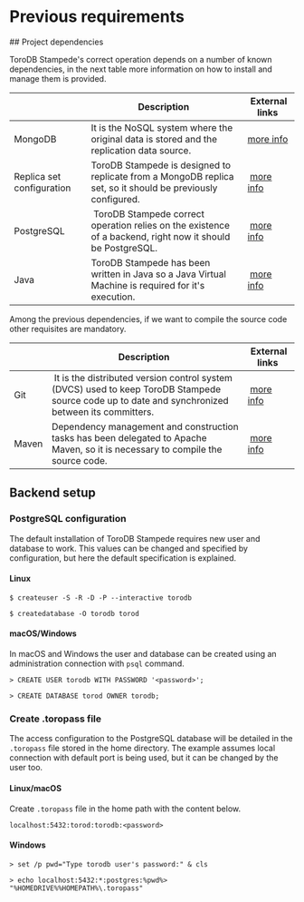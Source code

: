 <h1>Previous requirements</h1>

## Project dependencies

ToroDB Stampede's correct operation depends on a number of known dependencies, in the next table more information on how to install and manage them is provided.

| | Description | External links |
|-|-------------|----------------|
| MongoDB | It is the NoSQL system where the original data is stored and the replication data source. | [more info](https://docs.mongodb.com/manual/installation/) |
| Replica set configuration | ToroDB Stampede is designed to replicate from a MongoDB replica set, so it should be previously configured. | [more info](https://docs.mongodb.com/manual/tutorial/deploy-replica-set/) | 
| PostgreSQL | ToroDB Stampede correct operation relies on the existence of a backend, right now it should be PostgreSQL. | [more info](https://wiki.postgresql.org/wiki/Detailed_installation_guides) |
| Java | ToroDB Stampede has been written in Java so a Java Virtual Machine is required for it's execution. | [more info](https://java.com/en/download/help/index_installing.xml) |

Among the previous dependencies, if we want to compile the source code other requisites are mandatory.

| | Description | External links |
|-|-------------|----------------|
| Git | It is the distributed version control system (DVCS) used to keep ToroDB Stampede source code up to date and synchronized between its committers. | [more info](https://git-scm.com/downloads) |
| Maven | Dependency management and construction tasks has been delegated to Apache Maven, so it is necessary to compile the source code. | [more info](http://maven.apache.org/install.html) | 

## Backend setup

### PostgreSQL configuration

The default installation of ToroDB Stampede requires new user and database to work. This values can be changed and specified by configuration, but here the default specification is explained.

#### Linux

```no-highlight
$ createuser -S -R -D -P --interactive torodb

$ createdatabase -O torodb torod
```

#### macOS/Windows

In macOS and Windows the user and database can be created using an administration connection with `psql` command.

```no-highlight
> CREATE USER torodb WITH PASSWORD '<password>';

> CREATE DATABASE torod OWNER torodb;
```

### Create .toropass file

The access configuration to the PostgreSQL database will be detailed in the `.toropass` file stored in the home directory. The example assumes local connection with default port is being used, but it can be changed by the user too.

#### Linux/macOS

Create `.toropass` file in the home path with the content below.

```no-highlight
localhost:5432:torod:torodb:<password>
```

#### Windows

```no-highlight
> set /p pwd="Type torodb user's password:" & cls

> echo localhost:5432:*:postgres:%pwd%> "%HOMEDRIVE%%HOMEPATH%\.toropass"
```

